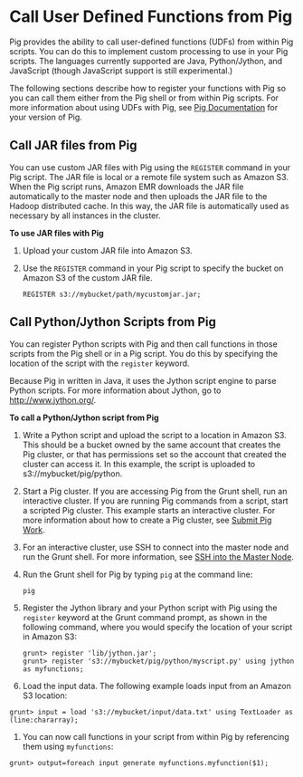 # Call User Defined Functions from Pig<a name="emr-pig-udf"></a>

Pig provides the ability to call user\-defined functions \(UDFs\) from within Pig scripts\. You can do this to implement custom processing to use in your Pig scripts\. The languages currently supported are Java, Python/Jython, and JavaScript \(though JavaScript support is still experimental\.\) 

The following sections describe how to register your functions with Pig so you can call them either from the Pig shell or from within Pig scripts\. For more information about using UDFs with Pig, see [Pig Documentation](http://pig.apache.org/docs/) for your version of Pig\. 

## Call JAR files from Pig<a name="UsingJarsWithPig"></a>

You can use custom JAR files with Pig using the `REGISTER` command in your Pig script\. The JAR file is local or a remote file system such as Amazon S3\. When the Pig script runs, Amazon EMR downloads the JAR file automatically to the master node and then uploads the JAR file to the Hadoop distributed cache\. In this way, the JAR file is automatically used as necessary by all instances in the cluster\. 

**To use JAR files with Pig**

1. Upload your custom JAR file into Amazon S3\.

1. Use the `REGISTER` command in your Pig script to specify the bucket on Amazon S3 of the custom JAR file\. 

   ```
   REGISTER s3://mybucket/path/mycustomjar.jar;
   ```

## Call Python/Jython Scripts from Pig<a name="emr-pig-udf-jython"></a>

You can register Python scripts with Pig and then call functions in those scripts from the Pig shell or in a Pig script\. You do this by specifying the location of the script with the `register` keyword\. 

Because Pig in written in Java, it uses the Jython script engine to parse Python scripts\. For more information about Jython, go to [http://www\.jython\.org/](http://www.jython.org/)\. 

**To call a Python/Jython script from Pig**

1. Write a Python script and upload the script to a location in Amazon S3\. This should be a bucket owned by the same account that creates the Pig cluster, or that has permissions set so the account that created the cluster can access it\. In this example, the script is uploaded to s3://mybucket/pig/python\. 

1. Start a Pig cluster\. If you are accessing Pig from the Grunt shell, run an interactive cluster\. If you are running Pig commands from a script, start a scripted Pig cluster\. This example starts an interactive cluster\. For more information about how to create a Pig cluster, see [Submit Pig Work](emr-pig-launch.md)\. 

1. For an interactive cluster, use SSH to connect into the master node and run the Grunt shell\. For more information, see [SSH into the Master Node](https://docs.aws.amazon.com/emr/latest/DeveloperGuide/EMR_SetUp_SSH.html)\. 

1. Run the Grunt shell for Pig by typing `pig` at the command line: 

   ```
   pig
   ```

1. Register the Jython library and your Python script with Pig using the `register` keyword at the Grunt command prompt, as shown in the following command, where you would specify the location of your script in Amazon S3: 

   ```
   grunt> register 'lib/jython.jar';
   grunt> register 's3://mybucket/pig/python/myscript.py' using jython as myfunctions;
   ```

1.  Load the input data\. The following example loads input from an Amazon S3 location: 

   ```
   grunt> input = load 's3://mybucket/input/data.txt' using TextLoader as (line:chararray);
   ```

1.  You can now call functions in your script from within Pig by referencing them using `myfunctions`: 

   ```
   grunt> output=foreach input generate myfunctions.myfunction($1);
   ```